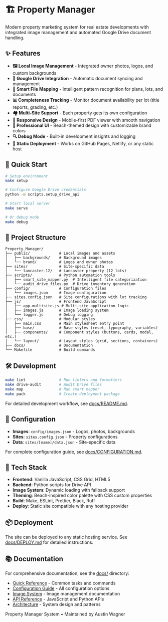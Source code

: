 # 🏗️ Property Manager

Modern property marketing system for real estate developments with integrated image management and automated Google Drive document handling.

## ✨ Features

- **🖼️ Local Image Management** - Integrated owner photos, logos, and custom backgrounds
- **📁 Google Drive Integration** - Automatic document syncing and management
- **🤖 Smart File Mapping** - Intelligent pattern recognition for plans, lots, and documents
- **📊 Completeness Tracking** - Monitor document availability per lot (title reports, grading, etc.)
- **🏘️ Multi-Site Support** - Each property gets its own configuration
- **📱 Responsive Design** - Mobile-first PDF viewer with smooth navigation  
- **🎨 Professional UI** - Beach-themed design with customizable brand colors
- **🔍 Debug Mode** - Built-in development insights and logging
- **🚀 Static Deployment** - Works on GitHub Pages, Netlify, or any static host

## 🚀 Quick Start

```bash
# Setup environment
make setup

# Configure Google Drive credentials
python -m scripts.setup_drive_api

# Start local server
make serve

# Or debug mode
make debug
```

## 📂 Project Structure

```
Property_Manager/
├── public/             # Local images and assets
│   ├── backgrounds/    # Background images
│   └── brand/          # Logos and owner photos
├── sites/              # Site-specific data
│   └── lancaster-12/   # Lancaster property (12 lots)
├── scripts/            # Python automation tools
│   ├── smart_site_mapper.py  # Intelligent file categorization
│   └── audit_drive_files.py  # Drive inventory generation
├── config/             # Configuration files
│   └── images.json     # Image configuration
├── sites.config.json   # Site configurations with lot tracking
├── js/                 # Frontend JavaScript
│   ├── app-multisite.js # Multi-site application logic
│   ├── images.js       # Image loading system
│   └── logger.js       # Debug logging
├── css/                # Modular styles
│   ├── main.css        # Main stylesheet entry point
│   ├── base/           # Base styles (reset, typography, variables)
│   ├── components/     # Component styles (buttons, cards, modal, etc.)
│   └── layout/         # Layout styles (grid, sections, containers)
├── docs/               # Documentation
└── Makefile            # Build commands
```

## 🛠️ Development

```bash
make lint               # Run linters and formatters
make drive-audit        # Audit Drive files  
make map                # Run smart mapper
make pack               # Create deployment package
```

For detailed development workflow, see [docs/README.md](docs/README.md).

## 📝 Configuration

- **Images**: `config/images.json` - Logos, photos, backgrounds
- **Sites**: `sites.config.json` - Property configurations
- **Data**: `sites/[name]/data.json` - Site-specific data

For complete configuration guide, see [docs/CONFIGURATION.md](docs/CONFIGURATION.md).

## 🔧 Tech Stack

- **Frontend**: Vanilla JavaScript, CSS Grid, HTML5
- **Backend**: Python scripts for Drive API
- **Image System**: Dynamic loading with fallback support
- **Theming**: Beach-inspired color palette with CSS custom properties
- **Build**: Make, ESLint, Prettier, Black, Ruff
- **Deploy**: Static site compatible with any hosting provider

## 📦 Deployment

The site can be deployed to any static hosting service. See [docs/DEPLOY.md](docs/DEPLOY.md) for detailed instructions.

## 📚 Documentation

For comprehensive documentation, see the [docs/](docs/) directory:
- [Quick Reference](docs/QUICK-REFERENCE.md) - Common tasks and commands
- [Configuration Guide](docs/CONFIGURATION.md) - All configuration options
- [Image System](docs/IMAGE-SYSTEM.md) - Image management documentation
- [API Reference](docs/API-REFERENCE.md) - JavaScript and Python APIs
- [Architecture](docs/ARCHITECTURE.md) - System design and patterns

Property Manager System • Maintained by Austin Wagner
